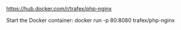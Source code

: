 https://hub.docker.com/r/trafex/php-nginx

Start the Docker container:
docker run -p 80:8080 trafex/php-nginx

